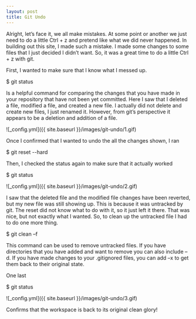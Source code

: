 ```yaml
---
layout: post
title: Git Undo
---
```


Alright, let’s face it, we all make mistakes. At some point or another we just need to do a little Ctrl + z and pretend like what we did never happened. In building out this site, I made such a mistake. I made some changes to some files that I just decided I didn’t want. So, it was a great time to do a little Ctrl + z with git.

First, I wanted to make sure that I know what I messed up.

$ git status

Is a helpful command for comparing the changes that you have made in your repository that have not been yet committed. Here I saw that I deleted a file, modified a file, and created a new file. I actually did not delete and create new files, I just renamed it.  However, from git’s perspective it appears to be a deletion and addition of a file.

![_config.yml]({{ site.baseurl }}/images/git-undo/1.gif)

Once I confirmed that I wanted to undo the all the changes shown, I ran 

$ git reset --hard 

Then, I checked the status again to make sure that it actually worked

$ git status

![_config.yml]({{ site.baseurl }}/images/git-undo/2.gif)

I saw that the deleted file and the modified file changes have been reverted, but my new file was still showing up. This is because it was untracked by git. The reset did not know what to do with it, so it just left it there. That was nice, but not exactly what I wanted. So, to clean up the untracked file I had to do one more thing.

$ git clean –f

This command can be used to remove untracked files. If you have directories that you have added and want to remove you can also include –d. If you have made changes to your .gitignored files, you can add –x to get them back to their original state.

One last 

$ git status

![_config.yml]({{ site.baseurl }}/images/git-undo/3.gif)

Confirms that the workspace is back to its original clean glory!
